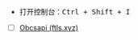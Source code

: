- 打开控制台：<kbd>Ctrl + Shift + I</kbd>

- [ ] [Obcsapi (ftls.xyz)](https://www.ftls.xyz/docs/obcsapi/)
